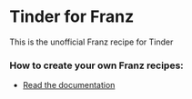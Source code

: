 # Tinder for Franz
This is the unofficial Franz recipe for Tinder

### How to create your own Franz recipes:
* [Read the documentation](https://github.com/meetfranz/plugins)
